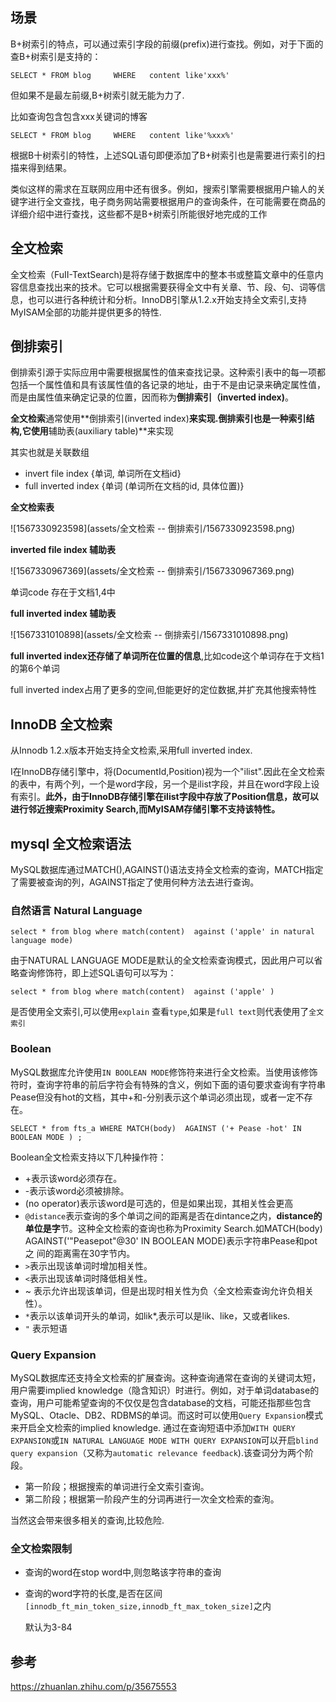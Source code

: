

## 场景

B+树索引的特点，可以通过索引字段的前缀(prefix)进行查找。例如，对于下面的查B+树索引是支持的：

```mysql
SELECT * FROM blog     WHERE   content like'xxx%'
```

但如果不是最左前缀,B+树索引就无能为力了.

比如查询包含包含xxx关键词的博客

```mysql
SELECT * FROM blog     WHERE   content like'%xxx%'
```


根据B十树索引的特性，上述SQL语句即便添加了B+树索引也是需要进行索引的扫描来得到结果。

类似这样的需求在互联网应用中还有很多。例如，搜索引擎需要根据用户输人的关键字进行全文查找，电子商务网站需要根据用户的查询条件，在可能需要在商品的详细介绍中进行查找，这些都不是B+树索引所能很好地完成的工作



## 全文检索

全文检索（FuII-TextSearch)是将存储于数据库中的整本书或整篇文章中的任意内容信息查找出来的技术。它可以根据需要获得全文中有关章、节、段、句、词等信息，也可以进行各种统计和分析。InnoDB引擎从1.2.x开始支持全文索引,支持MyISAM全部的功能并提供更多的特性.

## 倒排索引

倒排索引源于实际应用中需要根据属性的值来查找记录。这种索引表中的每一项都包括一个属性值和具有该属性值的各记录的地址，由于不是由记录来确定属性值，而是由属性值来确定记录的位置，因而称为**倒排索引（inverted index)**。

**全文检索**通常使用**倒排索引(inverted index)**来实现.倒排索引也是一种索引结构,它使用**辅助表(auxiliary table)**来实现

其实也就是关联数组

- invert file index   {单词, 单词所在文档id}
- full inverted index  {单词 (单词所在文档的id, 具体位置)}

**全文检索表**

![1567330923598](assets/全文检索 -- 倒排索引/1567330923598.png)

**inverted file index 辅助表**

![1567330967369](assets/全文检索 -- 倒排索引/1567330967369.png)

单词code 存在于文档1,4中

**full inverted index  辅助表**

![1567331010898](assets/全文检索 -- 倒排索引/1567331010898.png)

**full inverted index还存储了单词所在位置的信息**,比如code这个单词存在于文档1的第6个单词

full inverted index占用了更多的空间,但能更好的定位数据,并扩充其他搜索特性

## InnoDB 全文检索

从Innodb 1.2.x版本开始支持全文检索,采用full inverted index.

I在InnoDB存储引擎中，将(DocumentId,Position)视为一个"ilist".因此在全文检索的表中，有两个列，一个是word字段，另一个是ilist字段，并且在word字段上设有索引。**此外，由于InnoDB存储引擎在ilist字段中存放了Position信息，故可以进行邻近搜索Proximity Search,而MyISAM存储引擎不支持该特性。**







## mysql 全文检索语法

MySQL数据库通过MATCH(),AGAINST()语法支持全文检索的查询，MATCH指定了需要被查询的列，AGAINST指定了使用何种方法去进行查询。



### 自然语言 Natural Language



```mysql
select * from blog where match(content)  against ('apple' in natural language mode)
```

由于NATURAL LANGUAGE MODE是默认的全文检索查询模式，因此用户可以省略查询修饰符，即上述SQL语句可以写为：

```mysql
select * from blog where match(content)  against ('apple' )	
```

是否使用全文索引,可以使用`explain` 查看`type`,如果是`full text`则代表使用了`全文索引`







### Boolean

MySQL数据库允许使用`IN BOOLEAN MODE`修饰符来进行全文检索。当使用该修饰符时，查询字符串的前后字符会有特殊的含义，例如下面的语句要求查询有字符串Pease但没有hot的文档，其中+和-分别表示这个单词必须出现，或者一定不存在。

```mysql
SELECT * from fts_a WHERE MATCH(body)  AGAINST ('+ Pease -hot' IN BOOLEAN MODE ) ;
```



Boolean全文检索支持以下几种操作符：

- +表示该word必须存在。
- -表示该word必须被排除。
- (no operator)表示该word是可选的，但是如果出现，其相关性会更高
- `@distance`表示查询的多个单词之间的距离是否在dintance之内，**distance的单位是字**节。这种全文检索的查询也称为Proximity Search.如MATCH(body)  AGAINST('"Peasepot"@30' IN BOOLEAN MODE)表示字符串Pease和pot之
  间的距离需在30字节内。
- `>`表示出现该单词时增加相关性。
- `<`表示出现该单词时降低相关性。
- ~ 表示允许出现该单词，但是出现时相关性为负〈全文检索查询允许负相关性）。
- `*`表示以该单词开头的单词，如lik*,表示可以是lik、like，又或者likes.
- `"` 表示短语





### Query Expansion

MySQL数据库还支持全文检索的扩展查询。这种查询通常在查询的关键词太短，用户需要implied knowledge（隐含知识）时进行。例如，对于单词database的查询，用户可能希望查询的不仅仅是包含database的文档，可能还指那些包含MySQL、Otacle、DB2、RDBMS的单词。而这时可以使用`Query Expansion`模式来开启全文检索的implied knowledge.
通过在查询短语中添加`WITH QUERY EXPANSION`或`IN NATURAL LANGUAGE MODE WITH QUERY EXPANSION`可以开启`blind query expansion`（又称为`automatic relevance feedback`).该查词分为两个阶段。

- 第一阶段；根据搜索的单词进行全文索引查询。
- 第二阶段；根据第一阶段产生的分词再进行一次全文检索的查洵。

当然这会带来很多相关的查询,比较危险.

### 全文检索限制

- 查询的word在stop word中,则忽略该字符串的查询

- 查询的word字符的长度,是否在区间`[innodb_ft_min_token_size,innodb_ft_max_token_size]`之内

  默认为3-84

  





## 参考

https://zhuanlan.zhihu.com/p/35675553



